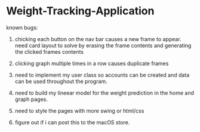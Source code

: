 # Weight-Tracking-Application

known bugs: 

1) chicking each button on the nav bar causes a new frame to appear. need card layout to solve by erasing the frame contents and generating the clicked frames contents 

2) clicking graph multiple times in a row causes duplicate frames

3) need to implement my user class so accounts can be created and data can be used throughout the program. 

4) need to build my lineear model for the weight prediction in the home and graph pages. 

5) need to style the pages with more swing or html/css

6) figure out if i can post this to the macOS store. 

